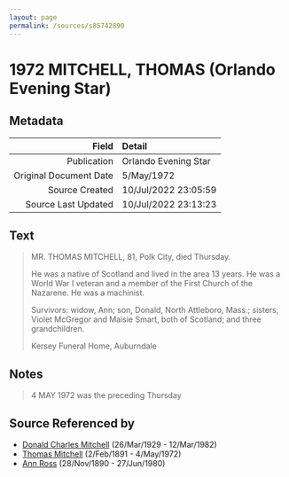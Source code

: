 ```yaml
---
layout: page
permalink: /sources/s85742890
---
```


# 1972 MITCHELL, THOMAS (Orlando Evening Star)

## Metadata
Field | Detail
---:|:---
Publication | Orlando Evening Star
Original Document Date | 5/May/1972
Source Created | 10/Jul/2022 23:05:59
Source Last Updated | 10/Jul/2022 23:13:23

## Text

> MR. THOMAS MITCHELL, 81, Polk City, died Thursday.
>
> He was a native of Scotland and lived in the area 13 years. He was a World War I veteran and a member of the First Church of the Nazarene. He was a machinist.
>
> Survivors: widow, Ann; son, Donald, North Attleboro, Mass.; sisters, Violet McGregor and Maisie Smart, both of Scotland; and three grandchildren.
>
> Kersey Funeral Home, Auburndale
>

## Notes

> 4 MAY 1972 was the preceding Thursday
>


## Source Referenced by

* [Donald Charles Mitchell](../people/@49269448@-donald-charles-mitchell-b1929-3-26-d1982-3-12.md) (26/Mar/1929 - 12/Mar/1982)
* [Thomas Mitchell](../people/@65815518@-thomas-mitchell-b1891-2-2-d1972-5-4.md) (2/Feb/1891 - 4/May/1972)
* [Ann Ross](../people/@52613824@-ann-ross-b1890-11-28-d1980-6-27.md) (28/Nov/1890 - 27/Jun/1980)

